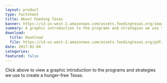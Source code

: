 ```yaml
---
layout: product
type: Factsheet
title: About Feeding Texas
banner: https://s3-us-west-2.amazonaws.com/assets.feedingtexas.org/images/banners/banner-02.jpg
summary: A graphic introduction to the programs and strategies we use to create a hunger-free Texas.  
download:
  title: Download
  file: https://s3-us-west-2.amazonaws.com/assets.feedingtexas.org/pdf/FT-About-us-new.pdf
date: 2017-02-04
categories:
featured: false
---
```

Click above to view a graphic introduction to the programs and strategies we use to create a hunger-free Texas.
